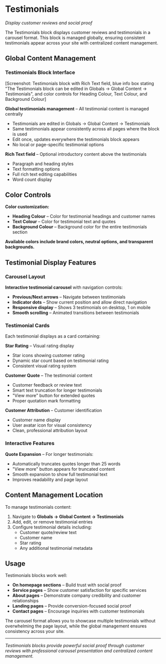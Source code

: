 # Testimonials

*Display customer reviews and social proof*

The Testimonials block displays customer reviews and testimonials in a carousel format. This block is managed globally, ensuring consistent testimonials appear across your site with centralized content management.

## Global Content Management

### Testimonials Block Interface

[Screenshot: Testimonials block with Rich Text field, blue info box stating "The Testimonials block can be edited in Globals → Global Content → Testimonials", and color controls for Heading Colour, Text Colour, and Background Colour]

**Global testimonials management** – All testimonial content is managed centrally
- Testimonials are edited in Globals → Global Content → Testimonials
- Same testimonials appear consistently across all pages where the block is used
- Edit once, updates everywhere the testimonials block appears
- No local or page-specific testimonial options

**Rich Text field** – Optional introductory content above the testimonials
- Paragraph and heading styles
- Text formatting options
- Full rich text editing capabilities
- Word count display

## Color Controls

**Color customization:**
- **Heading Colour** – Color for testimonial headings and customer names
- **Text Colour** – Color for testimonial text and quotes
- **Background Colour** – Background color for the entire testimonials section

**Available colors include brand colors, neutral options, and transparent backgrounds.**

## Testimonial Display Features

### Carousel Layout
**Interactive testimonial carousel** with navigation controls:
- **Previous/Next arrows** – Navigate between testimonials
- **Indicator dots** – Show current position and allow direct navigation
- **Responsive display** – Shows 3 testimonials on desktop, 1 on mobile
- **Smooth scrolling** – Animated transitions between testimonials

### Testimonial Cards
Each testimonial displays as a card containing:

**Star Rating** – Visual rating display
- Star icons showing customer rating
- Dynamic star count based on testimonial rating
- Consistent visual rating system

**Customer Quote** – The testimonial content
- Customer feedback or review text
- Smart text truncation for longer testimonials
- "View more" button for extended quotes
- Proper quotation mark formatting

**Customer Attribution** – Customer identification
- Customer name display
- User avatar icon for visual consistency
- Clean, professional attribution layout

### Interactive Features
**Quote Expansion** – For longer testimonials:
- Automatically truncates quotes longer than 25 words
- "View more" button appears for truncated content
- Smooth expansion to show full testimonial text
- Improves readability and page layout

## Content Management Location

To manage testimonials content:
1. Navigate to **Globals → Global Content → Testimonials**
2. Add, edit, or remove testimonial entries
3. Configure testimonial details including:
   - Customer quote/review text
   - Customer name
   - Star rating
   - Any additional testimonial metadata

## Usage

Testimonials blocks work well:
- **On homepage sections** – Build trust with social proof
- **Service pages** – Show customer satisfaction for specific services
- **About pages** – Demonstrate company credibility and customer relationships
- **Landing pages** – Provide conversion-focused social proof
- **Contact pages** – Encourage inquiries with customer testimonials

The carousel format allows you to showcase multiple testimonials without overwhelming the page layout, while the global management ensures consistency across your site.

---

*Testimonials blocks provide powerful social proof through customer reviews with professional carousel presentation and centralized content management.*